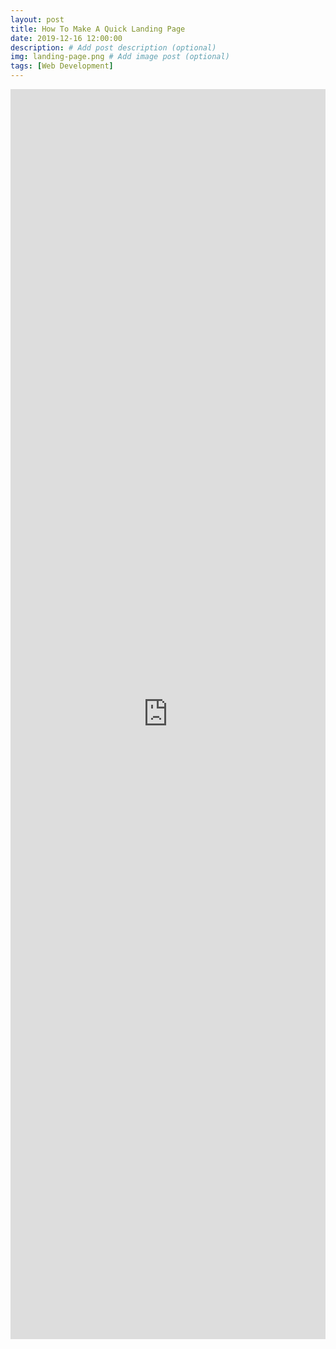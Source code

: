 ```yaml
---
layout: post
title: How To Make A Quick Landing Page
date: 2019-12-16 12:00:00
description: # Add post description (optional)
img: landing-page.png # Add image post (optional)
tags: [Web Development]
---
```


<iframe src="https://docs.google.com/document/d/16mjPssG8UpSyuR8JX4YnQBOy3AQVPS_IffMr3gBOtEc/edit?usp=sharing" frameborder="0" style="overflow:hidden;height:2000px;width:100%" height="150%" width="150%"></iframe>
